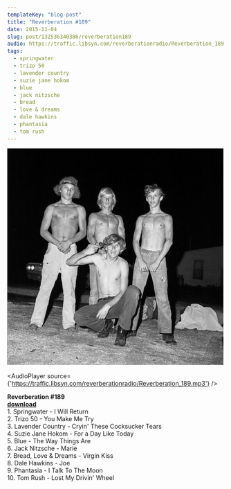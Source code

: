 ```yaml
---
templateKey: "blog-post"
title: "Reverberation #189"
date: 2015-11-04
slug: post/132536340386/reverberation189
audio: https://traffic.libsyn.com/reverberationradio/Reverberation_189.mp3
tags:
  - springwater
  - trizo 50
  - lavender country
  - suzie jane hokom
  - blue
  - jack nitzsche
  - bread
  - love & dreams
  - dale hawkins
  - phantasia
  - tom rush
---
```


![Reverberation #189](../images/c8dc5214de48e9bb14349a24e020ad52f5ec73a56096fd546cbb2351af48d013.png)

<AudioPlayer source={'https://traffic.libsyn.com/reverberationradio/Reverberation_189.mp3'} />

<p><b>Reverberation #189<br /></b><b><a href="https://traffic.libsyn.com/reverberationradio/Reverberation_189.mp3">download</a><br /></b>1. Springwater - I Will Return<br />2. Trizo 50 - You Make Me Try<br />3. Lavender Country - Cryin' These Cocksucker Tears<br />4. Suzie Jane Hokom - For a Day Like Today<br />5. Blue - The Way Things Are<br />6. Jack Nitzsche - Marie<br />7. Bread, Love &amp; Dreams - Virgin Kiss<br />8. Dale Hawkins - Joe<br />9. Phantasia - I Talk To The Moon<br />10. Tom Rush - Lost My Drivin' Wheel</p>
